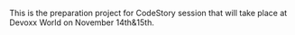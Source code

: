 This is the preparation project for CodeStory session that will take place at Devoxx World on November 14th&15th.